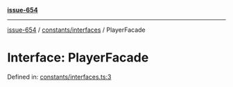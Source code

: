 [**issue-654**](README.md)

***

[issue-654](README.md) / [constants/interfaces](constants-interfaces.md) / PlayerFacade

# Interface: PlayerFacade

Defined in: [constants/interfaces.ts:3](https://github.com/typedoc2md/typedoc-plugin-markdown-scratchpad/blob/main/issues/654/src/constants/interfaces.ts#L3)
